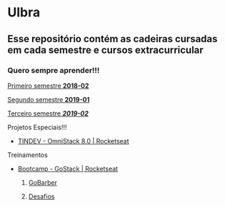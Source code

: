 # Ulbra

## Esse repositório contém as cadeiras cursadas em cada semestre e cursos extracurricular

### Quero sempre aprender!!!

[Primeiro semestre **2018-02**](https://github.com/BrunoCesarAngst/ulbra/tree/master/2018-2 "Clique aqui")

[Segundo semestre **2019-01**](https://github.com/BrunoCesarAngst/ulbra/tree/master/2019-1 "Clique aqui")

[Terceiro semestre ***2019-02***](https://github.com/BrunoCesarAngst/ulbra/tree/master/2019-2 "Clique aqui")

Projetos Especiais!!!

* [TINDEV - OmniStack 8.0 | Rocketseat](https://github.com/BrunoCesarAngst/ulbra/tree/master/2019-2/OmniStack "Ficou Show")

Treinamentos

* [Bootcamp - GoStack | Rocketseat](https://github.com/BrunoCesarAngst/ulbra/tree/master/bootcamp2019 "Desafio é vida!")

  1. [GoBarber](https://github.com/BrunoCesarAngst/ulbra/tree/master/bootcamp2019/gobarber)

  2. [Desafios](https://github.com/BrunoCesarAngst/desafiosBootcamp2019GoStackRocktseat)

<!-- *enfatizado* (e.g., itálico) -->

<!-- **fortemente enfatizado** (e.g., negrito) -->

<!-- Código: -->

<!-- `codigo` -->

<!-- Listas: -->

<!-- * Um item em uma lista não ordenada -->
<!-- * Outro item em uma lista não ordenada -->

<!-- 1. Um item em uma lista ordenada -->
<!-- 2. Outro item em uma lista ordenada -->

<!-- Citações: -->

<!-- > Esse texto será envolto pelo elemento HTML blockquote. -->

<!-- Links: -->

<!-- Imagens: -->

<!-- ![Texto alt da imagem aqui]([[URL]].da.imagem.aqui "Título da Imagem aqui") -->
